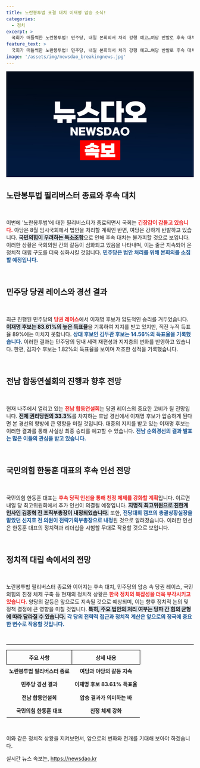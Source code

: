 ```yaml
---
title: 노란봉투법 표결 대치 이재명 압승 소식!
categories:
  - 정치
excerpt: >
  국회가 떠들썩한 노란봉투법! 민주당, 내일 본회의서 처리 강행 예고…여당 반발로 후속 대치 불가피! 심장부 광주에서 이재명 압승, 민주당 당권레이스 긴장감 고조!
feature_text: >
  국회가 떠들썩한 노란봉투법! 민주당, 내일 본회의서 처리 강행 예고…여당 반발로 후속 대치 불가피! 심장부 광주에서 이재명 압승, 민주당 당권레이스 긴장감 고조!
image: '/assets/img/newsdao_breakingnews.jpg'
---
```


<p><img src="/assets/img/newsdao_breakingnews.jpg" alt="bookingtag 속보" /></p>

<h2 data-ke-size="size26">노란봉투법 필리버스터 종료와 후속 대치</h2>

<p data-ke-size="size16">&nbsp;</p>

<p>이번에 '노란봉투법'에 대한 필리버스터가 종료되면서 국회는 <b><span style="color: #ee2323;">긴장감이 감돌고 있습니다.</span></b> 야당은 8월 임시국회에서 법안을 처리할 계획인 반면, 여당은 강하게 반발하고 있습니다. <b><span style="background-color: #21538527;">국민의힘이 우려하는 독소조항</span></b>으로 인해 후속 대치는 불가피할 것으로 보입니다. 이러한 상황은 국회의원 간의 갈등이 심화되고 있음을 나타내며, 이는 줄곧 지속되어 온 정치적 대립 구도를 더욱 심화시킬 것입니다. <b><span style="color: #1a5490;">민주당은 법안 처리를 위해 본회의를 소집할 예정입니다.</span></b></p>

<p data-ke-size="size16">&nbsp;</p>

<h2 data-ke-size="size26"> 민주당 당권 레이스와 경선 결과</h2>

<p data-ke-size="size16">&nbsp;</p>

<p>최근 진행된 민주당의 <b><span style="color: #ee2323;">당권 레이스</span></b>에서 이재명 후보가 압도적인 승리를 거두었습니다. <b><span style="background-color: #21538527;">이재명 후보는 83.61%의 높은 득표율</span></b>을 기록하여 지지를 받고 있지만, 직전 누적 득표율 89%에는 미치지 못합니다. <b><span style="color: #1a5490;">상대 후보인 김두관 후보는 14.56%의 득표율을 기록했습니다.</span></b> 이러한 결과는 민주당의 당내 세력 재편성과 지지층의 변화를 반영하고 있습니다. 한편, 김지수 후보는 1.82%의 득표율을 보이며 저조한 성적을 기록했습니다.</p>

<p data-ke-size="size16">&nbsp;</p>

<h2 data-ke-size="size26">전남 합동연설회의 진행과 향후 전망</h2>

<p data-ke-size="size16">&nbsp;</p>

<p>현재 나주에서 열리고 있는 <b><span style="color: #ee2323;">전남 합동연설회</span></b>는 당권 레이스의 중요한 고비가 될 전망입니다. <b><span style="background-color: #21538527;">전체 권리당원의 33.3%</span></b>를 차지하는 호남 경선에서 이재명 후보가 압승하게 된다면 본 경선의 향방에 큰 영향을 미칠 것입니다. 대중의 지지를 받고 있는 이재명 후보는 이러한 결과를 통해 사실상 최종 승리를 예고할 수 있습니다. <b><span style="color: #1a5490;">전남 순회경선의 결과 발표는 많은 이들의 관심을 받고 있습니다.</span></b></p>

<p data-ke-size="size16">&nbsp;</p>

<h2 data-ke-size="size26">국민의힘 한동훈 대표의 후속 인선 전망</h2>

<p data-ke-size="size16">&nbsp;</p>

<p>국민의힘 한동훈 대표는 <b><span style="color: #ee2323;">후속 당직 인선을 통해 친정 체제를 강화할 계획</span></b>입니다. 이르면 내일 당 최고위원회에서 추가 인선이 의결될 예정입니다. <b><span style="background-color: #21538527;">지명직 최고위원으로 친한계 인사인 김종혁 전 조직부총장이 내정되었습니다.</span></b> 또한, <b><span style="color: #1a5490;">전당대회 캠프의 총괄상황실장을 맡았던 신지호 전 의원이 전략기획부총장으로 내정</span></b>된 것으로 알려졌습니다. 이러한 인선은 한동훈 대표의 정치력과 리더십을 시험할 무대로 작용할 것으로 보입니다.</p>

<p data-ke-size="size16">&nbsp;</p>

<h2 data-ke-size="size26">정치적 대립 속에서의 전망</h2>

<p data-ke-size="size16">&nbsp;</p>

<p>노란봉투법 필리버스터 종료와 이어지는 후속 대치, 민주당의 압승 속 당권 레이스, 국민의힘의 친정 체제 구축 등 현재의 정치적 상황은 <b><span style="color: #ee2323;">한국 정치의 복잡성을 더욱 부각시키고 있습니다.</span></b> 양당의 갈등은 앞으로도 지속될 것으로 예상되며, 이는 향후 정치적 논의 및 정책 결정에 큰 영향을 미칠 것입니다. <b><span style="background-color: #21538527;">특히, 주요 법안의 처리 여부는 당파 간 힘의 균형에 따라 달라질 수 있습니다.</span></b> <b><span style="color: #1a5490;">각 당의 전략적 접근과 정치적 계산은 앞으로의 정국에 중요한 변수로 작용할 것입니다.</span></b></p>

<p data-ke-size="size16">&nbsp;</p>

<hr>

<table style="width:100%; border-collapse:collapse;">
<tr>
  <th style="border: 1px solid black; text-align: center; height: 30px;">주요 사항</th>
  <th style="border: 1px solid black; text-align: center; height: 30px;">상세 내용</th>
</tr>
<tr>
  <td style="text-align: center; height: 30px;"><b>노란봉투법 필리버스터 종료</b></td>
  <td style="text-align: center; height: 30px;"><b>여당과 야당의 갈등 지속</b></td>
</tr>
<tr>
  <td style="text-align: center; height: 30px;"><b>민주당 경선 결과</b></td>
  <td style="text-align: center; height: 30px;"><b>이재명 후보 83.61% 득표율</b></td>
</tr>
<tr>
  <td style="text-align: center; height: 30px;"><b>전남 합동연설회</b></td>
  <td style="text-align: center; height: 30px;"><b>압승 결과가 의미하는 바</b></td>
</tr>
<tr>
  <td style="text-align: center; height: 30px;"><b>국민의힘 한동훈 대표</b></td>
  <td style="text-align: center; height: 30px;"><b>친정 체제 강화</b></td>
</tr>
</table>

<p data-ke-size="size16">&nbsp;</p> 

<p>이와 같은 정치적 상황을 지켜보면서, 앞으로의 변화와 전개를 기대해 보아야 하겠습니다. </p>
실시간 뉴스 속보는, <a href="https://newsdao.kr" rel="dofollow">https://newsdao.kr</a>


